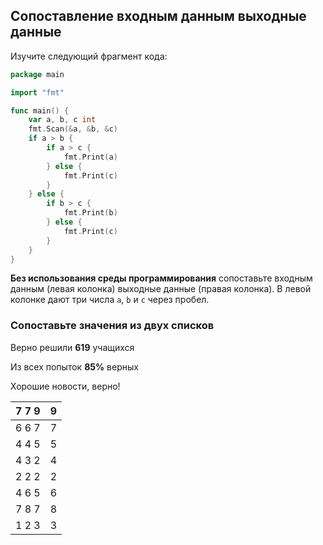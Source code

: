 ## Сопоставление входным данным выходные данные

Изучите следующий фрагмент кода: 

```go
package main

import "fmt"

func main() {
    var a, b, c int
    fmt.Scan(&a, &b, &c)
    if a > b {
        if a > c {
            fmt.Print(a)
        } else {
            fmt.Print(c)
        }
    } else {
        if b > c {
            fmt.Print(b)
        } else {
            fmt.Print(c)
        }
    }
}
```

 

**Без использования среды программирования** сопоставьте входным данным (левая колонка) выходные данные (правая колонка). В левой колонке дают три числа `a`, `b` и `c` через пробел. 

### Сопоставьте значения из двух списков

Верно решили **619** учащихся

Из всех попыток **85%** верных

 Хорошие новости, верно!

| 7 7 9 | 9    |
| ----- | ---- |
| 6 6 7 | 7    |
| 4 4 5 | 5    |
| 4 3 2 | 4    |
| 2 2 2 | 2    |
| 4 6 5 | 6    |
| 7 8 7 | 8    |
| 1 2 3 | 3    |


